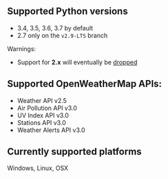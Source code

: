 ## Supported Python versions
  - 3.4, 3.5, 3.6, 3.7 by default
  - 2.7 only on the `v2.9-LTS` branch

Warnings:
  - Support for **2.x** will eventually be [dropped](https://github.com/csparpa/pyowm/wiki/Timeline-for-dropping-Python-2.x-support)

## Supported OpenWeatherMap APIs:
 - Weather API v2.5
 - Air Pollution API v3.0
 - UV Index API v3.0
 - Stations API v3.0
 - Weather Alerts API v3.0

## Currently supported platforms
Windows, Linux, OSX
